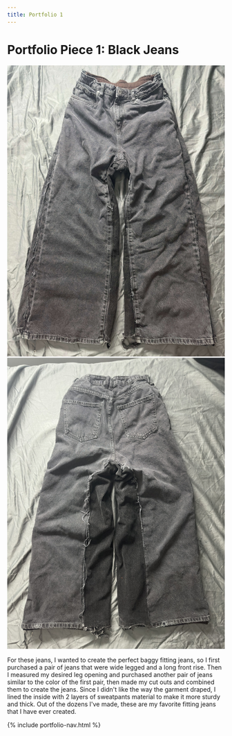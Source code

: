 ```yaml
---
title: Portfolio 1
---
```


# Portfolio Piece 1: Black Jeans

<section class="grid">

<article class="grid">
    <img src="assets/img/black-jeans-front.jpg" alt="Front of custom baggy jeans">
    <img src="assets/img/black-jeans-back.jpg" alt="Back of custom baggy jeans">
</article>

<div markdown="1">

For these jeans, I wanted to create the perfect baggy fitting jeans, so I first purchased a pair of jeans that were wide legged and a long front rise. Then I measured my desired leg opening and purchased another pair of jeans similar to the color of the first pair, then made my cut outs and combined them to create the jeans. Since I didn't like the way the garment draped, I lined the inside with 2 layers of sweatpants material to make it more sturdy and thick. Out of the dozens I've made, these are my favorite fitting jeans that I have ever created.

{% include portfolio-nav.html %}

</div>
</section>